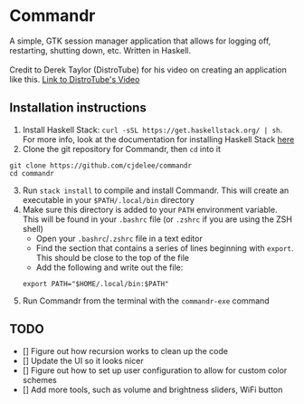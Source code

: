 # Commandr
A simple, GTK session manager application that allows for logging off, restarting, shutting down, etc. Written in Haskell. \
\
Credit to Derek Taylor (DistroTube) for his video on creating an application like this. [Link to DistroTube's Video](https://www.youtube.com/watch?v=ViW-bcNQ6Lc)

## Installation instructions
1. Install Haskell Stack: `curl -sSL https://get.haskellstack.org/ | sh`. For more info, look at the documentation for installing Haskell Stack [here](https://docs.haskellstack.org/en/stable/install_and_upgrade/)
2. Clone the git repository for Commandr, then `cd` into it
```
git clone https://github.com/cjdelee/commandr
cd commandr
```
3. Run `stack install` to compile and install Commandr. This will create an executable in your `$PATH/.local/bin` directory
4. Make sure this directory is added to your `PATH` environment variable. This will be found in your `.bashrc` file (or `.zshrc` if you are using the ZSH shell)
    * Open your `.bashrc`/`.zshrc` file in a text editor
    * Find the section that contains a series of lines beginning with `export`. This should be close to the top of the file
    * Add the following and write out the file:
    ```lang-bash
    export PATH="$HOME/.local/bin:$PATH"
    ```
5. Run Commandr from the terminal with the `commandr-exe` command

## TODO
- [] Figure out how recursion works to clean up the code
- [] Update the UI so it looks nicer
- [] Figure out how to set up user configuration to allow for custom color schemes
- [] Add more tools, such as volume and brightness sliders, WiFi button
